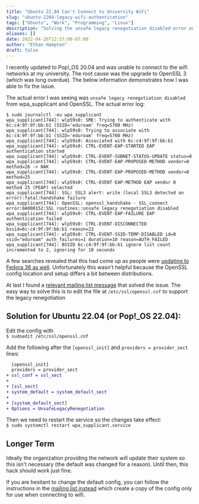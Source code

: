 ```yaml
---
title: "Ubuntu 22.04 Can't Connect to University WiFi"
slug: "ubuntu-2204-legacy-wifi-authentication"
tags: ["Ubuntu", "Work", "Programming", "Linux"]
description: "Solving the unsafe legacy renegotiation disabled error on Ubuntu 22.04 and Pop!_OS 22.04"
aliases: []
date: 2022-04-26T12:57:00-07:00
author: "Ethan Hampton"
draft: false
---
```

I recently updated to Pop!_OS 20.04 and was unable to connect to the wifi networks at my university. The root cause was the upgrade to OpenSSL 3 (which was long overdue). The below information demonstrates how I was able to fix the issue.
<!--more-->

The actual error I was seeing was `unsafe legacy renegotiation disabled` from wpa_supplicant and OpenSSL. The actual error log:

```
$ sudo journalctl -eu wpa_supplicant
wpa_supplicant[744]: wlp59s0: SME: Trying to authenticate with 6c:c4:9f:9f:bb:b1 (SSID='eduroam' freq=5700 MHz)
wpa_supplicant[744]: wlp59s0: Trying to associate with 6c:c4:9f:9f:bb:b1 (SSID='eduroam' freq=5700 MHz)
wpa_supplicant[744]: wlp59s0: Associated with 6c:c4:9f:9f:bb:b1
wpa_supplicant[744]: wlp59s0: CTRL-EVENT-EAP-STARTED EAP authentication started
wpa_supplicant[744]: wlp59s0: CTRL-EVENT-SUBNET-STATUS-UPDATE status=0
wpa_supplicant[744]: wlp59s0: CTRL-EVENT-EAP-PROPOSED-METHOD vendor=0 method=26 -> NAK
wpa_supplicant[744]: wlp59s0: CTRL-EVENT-EAP-PROPOSED-METHOD vendor=0 method=25
wpa_supplicant[744]: wlp59s0: CTRL-EVENT-EAP-METHOD EAP vendor 0 method 25 (PEAP) selected
wpa_supplicant[744]: SSL: SSL3 alert: write (local SSL3 detected an error):fatal:handshake failure
wpa_supplicant[744]: OpenSSL: openssl_handshake - SSL_connect error:0A000152:SSL routines::unsafe legacy renegotiation disabled
wpa_supplicant[744]: wlp59s0: CTRL-EVENT-EAP-FAILURE EAP authentication failed
wpa_supplicant[744]: wlp59s0: CTRL-EVENT-DISCONNECTED bssid=6c:c4:9f:9f:bb:b1 reason=23
wpa_supplicant[744]: wlp59s0: CTRL-EVENT-SSID-TEMP-DISABLED id=0 ssid="eduroam" auth_failures=1 duration=10 reason=AUTH_FAILED
wpa_supplicant[744]: BSSID 6c:c4:9f:9f:bb:b1 ignore list count incremented to 2, ignoring for 10 seconds
```

A few searches revealed that this had come up as people were [updating to Fedora 36 as well](https://ask.fedoraproject.org/t/cannot-connect-to-wpa2-enterprise-university-wifi-eduroam-on-fedora-36/20288/5). Unfortunately this wasn't helpful because the OpenSSL config location and setup differs a bit between distributions.

At last I found a [relevant mailing list message](https://www.mail-archive.com/desktop-packages%40lists.launchpad.net/msg680651.html) that solved the issue. The  easy way to solve this is to edit the file at `/etc/ssl/openssl.cnf` to support the legacy renegotiation

## Solution for Ubuntu 22.04 (or Pop!_OS 22.04):

Edit the config with  
`$ sudoedit /etc/ssl/openssl.cnf`

Add the following after the `[openssl_init]` and `providers = provider_sect` lines:
```diff
  [openssl_init]
  providers = provider_sect
+ ssl_conf = ssl_sect
+   
+ [ssl_sect]
+ system_default = system_default_sect
+   
+ [system_default_sect]
+ Options = UnsafeLegacyRenegotiation	
```

Then we need to restart the service so the changes take effect:  
`$ sudo systemctl restart wpa_supplicant.service`

## Longer Term

Ideally the organization providing the network will update their system so this isn't necessary (the default was changed for a reason). Until then, this hack should work just fine.

If you are hesitant to change the default config, you can follow the instructions in the [mailing list instead](https://www.mail-archive.com/desktop-packages%40lists.launchpad.net/msg680651.html) which create a copy of the config only for use when connecting to wifi.